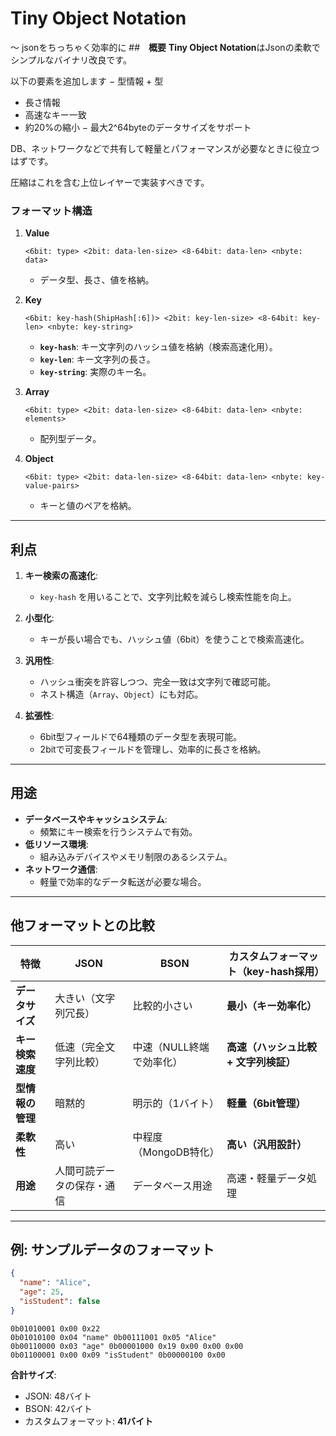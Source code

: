# Tiny Object Notation
～ jsonをちっちゃく効率的に
##　**概要**
**Tiny Object Notation**はJsonの柔軟でシンプルなバイナリ改良です。  

以下の要素を追加します
− 型情報 + 型
- 長さ情報
- 高速なキー一致
- 約20%の縮小
− 最大2^64byteのデータサイズをサポート

DB、ネットワークなどで共有して軽量とパフォーマンスが必要なときに役立つはずです。

圧縮はこれを含む上位レイヤーで実装すべきです。


### **フォーマット構造**
1. **Value**
   ```
   <6bit: type> <2bit: data-len-size> <8-64bit: data-len> <nbyte: data>
   ```
   - データ型、長さ、値を格納。

2. **Key**
   ```
   <6bit: key-hash(ShipHash[:6])> <2bit: key-len-size> <8-64bit: key-len> <nbyte: key-string>
   ```
   - **`key-hash`**: キー文字列のハッシュ値を格納（検索高速化用）。
   - **`key-len`**: キー文字列の長さ。
   - **`key-string`**: 実際のキー名。

3. **Array**
   ```
   <6bit: type> <2bit: data-len-size> <8-64bit: data-len> <nbyte: elements>
   ```
   - 配列型データ。

4. **Object**
   ```
   <6bit: type> <2bit: data-len-size> <8-64bit: data-len> <nbyte: key-value-pairs>
   ```
   - キーと値のペアを格納。

---

## **利点**
1. **キー検索の高速化**:
   - `key-hash` を用いることで、文字列比較を減らし検索性能を向上。

2. **小型化**:
   - キーが長い場合でも、ハッシュ値（6bit）を使うことで検索高速化。

3. **汎用性**:
   - ハッシュ衝突を許容しつつ、完全一致は文字列で確認可能。
   - ネスト構造（`Array`、`Object`）にも対応。

4. **拡張性**:
   - 6bit型フィールドで64種類のデータ型を表現可能。
   - 2bitで可変長フィールドを管理し、効率的に長さを格納。

---

## **用途**
- **データベースやキャッシュシステム**:
  - 頻繁にキー検索を行うシステムで有効。
- **低リソース環境**:
  - 組み込みデバイスやメモリ制限のあるシステム。
- **ネットワーク通信**:
  - 軽量で効率的なデータ転送が必要な場合。

---

## **他フォーマットとの比較**

| **特徴**               | **JSON**                          | **BSON**                      | **カスタムフォーマット（key-hash採用）** |
|------------------------|------------------------------------|--------------------------------|------------------------------------------|
| **データサイズ**        | 大きい（文字列冗長）              | 比較的小さい                   | **最小（キー効率化）**                   |
| **キー検索速度**        | 低速（完全文字列比較）            | 中速（NULL終端で効率化）       | **高速（ハッシュ比較 + 文字列検証）**    |
| **型情報の管理**        | 暗黙的                           | 明示的（1バイト）              | **軽量（6bit管理）**                     |
| **柔軟性**             | 高い                              | 中程度（MongoDB特化）          | **高い（汎用設計）**                     |
| **用途**               | 人間可読データの保存・通信        | データベース用途               | 高速・軽量データ処理                    |

---

## **例: サンプルデータのフォーマット**
```json
{
  "name": "Alice",
  "age": 25,
  "isStudent": false
}
```

```
0b01010001 0x00 0x22
0b01010100 0x04 "name" 0b00111001 0x05 "Alice"
0b00110000 0x03 "age" 0b00001000 0x19 0x00 0x00 0x00
0b01100001 0x00 0x09 "isStudent" 0b00000100 0x00
```


**合計サイズ**:
- JSON: 48バイト  
- BSON: 42バイト  
- カスタムフォーマット: **41バイト** 
